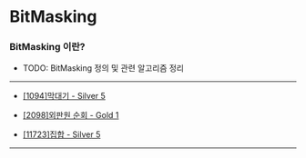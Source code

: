 # BitMasking

### BitMasking 이란?

  - TODO: BitMasking 정의 및 관련 알고리즘 정리

---

  - [[1094]막대기 - Silver 5](https://github.com/firemancha/Algorithm/tree/main/Baekjoon/BitMasking/%5B1094%5D%EB%A7%89%EB%8C%80%EA%B8%B0)

  - [[2098]외판원 순회 - Gold 1](https://github.com/firemancha/Algorithm/tree/main/Baekjoon/BitMasking/%5B2098%5D%EC%99%B8%ED%8C%90%EC%9B%90%20%EC%88%9C%ED%9A%8C)

  - [[11723]집합 - Silver 5](https://github.com/firemancha/Algorithm/tree/main/Baekjoon/BitMasking/%5B11723%5D%EC%A7%91%ED%95%A9)

---